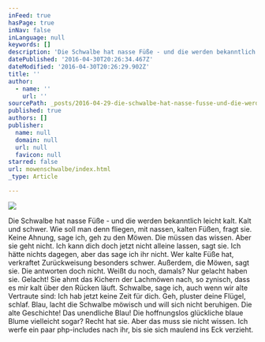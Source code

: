 ```yaml
---
inFeed: true
hasPage: true
inNav: false
inLanguage: null
keywords: []
description: 'Die Schwalbe hat nasse Füße - und die werden bekanntlich leicht kalt. Kalt und schwer. Wie soll man denn fliegen, mit nassen, kalten Füßen, fragt sie. Keine Ahnung, sage ich, geh zu den Möwen. Die müssen das wissen. Aber sie geht nicht. Ich kann dich doch jetzt nicht alleine lassen, sagt sie. Ich hätte nichts dagegen, aber das sage ich ihr nicht. Wer kalte Füße hat, verkraftet Zurückweisung besonders schwer. Außerdem, die Möwen, sagt sie. Die antworten doch nicht. Weißt du noch, damals? Nur gelacht haben sie. Gelacht! Sie ahmt das Kichern der Lachmöwen nach, so zynisch, dass es mir kalt über den Rücken läuft. Schwalbe, sage ich, auch wenn wir alte Vertraute sind: Ich hab jetzt keine Zeit für dich. Geh, pluster deine Flügel, schlaf. Blau, lacht die Schwalbe möwisch und will sich nicht beruhigen. Die alte Geschichte! Das unendliche Blau! Die hoffnungslos glückliche blaue Blume vielleicht sogar? Recht hat sie. Aber das muss sie nicht wissen. Ich werfe ein paar php-includes nach ihr, bis sie sich maulend ins Eck verzieht. '
datePublished: '2016-04-30T20:26:34.467Z'
dateModified: '2016-04-30T20:26:29.902Z'
title: ''
author:
  - name: ''
    url: ''
sourcePath: _posts/2016-04-29-die-schwalbe-hat-nasse-fusse-und-die-werden-bekanntlich-lei.md
published: true
authors: []
publisher:
  name: null
  domain: null
  url: null
  favicon: null
starred: false
url: mowenschwalbe/index.html
_type: Article

---
```

![](https://the-grid-user-content.s3-us-west-2.amazonaws.com/09e334f3-1370-4955-8b9c-e767f8c01633.jpg)

Die Schwalbe hat nasse Füße - und die werden bekanntlich leicht kalt. Kalt und schwer. Wie soll man denn fliegen, mit nassen, kalten Füßen, fragt sie. Keine Ahnung, sage ich, geh zu den Möwen. Die müssen das wissen. Aber sie geht nicht. Ich kann dich doch jetzt nicht alleine lassen, sagt sie. Ich hätte nichts dagegen, aber das sage ich ihr nicht. Wer kalte Füße hat, verkraftet Zurückweisung besonders schwer. Außerdem, die Möwen, sagt sie. Die antworten doch nicht. Weißt du noch, damals? Nur gelacht haben sie. Gelacht! Sie ahmt das Kichern der Lachmöwen nach, so zynisch, dass es mir kalt über den Rücken läuft. Schwalbe, sage ich, auch wenn wir alte Vertraute sind: Ich hab jetzt keine Zeit für dich. Geh, pluster deine Flügel, schlaf. Blau, lacht die Schwalbe möwisch und will sich nicht beruhigen. Die alte Geschichte! Das unendliche Blau! Die hoffnungslos glückliche blaue Blume vielleicht sogar? Recht hat sie. Aber das muss sie nicht wissen. Ich werfe ein paar php-includes nach ihr, bis sie sich maulend ins Eck verzieht.